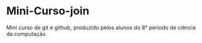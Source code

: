 # Mini-Curso-join
Mini curso de git e github, produzido pelos alunos do 8° período de ciência da computação
